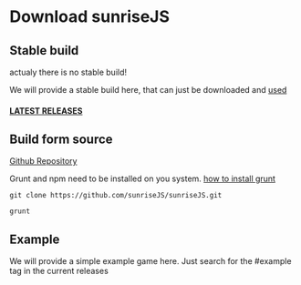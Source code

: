 Download sunriseJS
=======


Stable build
---------
actualy there is no stable build!

We will provide a stable build here, that can just be downloaded and [used](howtosunrise.md) 

#### [LATEST RELEASES](https://github.com/sunriseJS/sunriseJS/releases)

Build form source
---------
[Github Repository](https://github.com/sunriseJS/sunriseJS)

Grunt and npm need to be installed on you system.
[how to install grunt](http://gruntjs.com/installing-grunt)

```
git clone https://github.com/sunriseJS/sunriseJS.git

grunt
```


Example
---------

We will provide a simple example game here. Just search for the #example tag in the current releases

